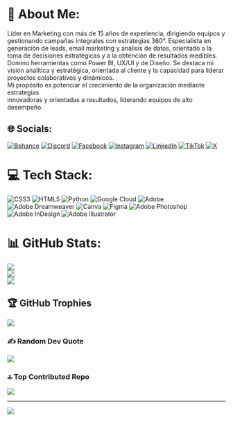 # 💫 About Me:
Líder en Marketing con más de 15 años de experiencia, dirigiendo equipos y gestionando campañas integrales con estrategias 360°. Especialista en<br>generación de leads, email marketing y análisis de datos, orientado a la toma de decisiones estratégicas y a la obtención de resultados medibles.<br>Domino herramientas como Power BI, UX/UI y de Diseño. Se destaca mi visión analítica y estratégica, orientada al cliente y la capacidad para liderar<br>proyectos colaborativos y dinámicos.<br>Mi propósito es potenciar el crecimiento de la organización mediante estrategias<br>innovadoras y orientadas a resultados, liderando equipos de alto desempeño.


## 🌐 Socials:
[![Behance](https://img.shields.io/badge/Behance-1769ff?logo=behance&logoColor=white)](https://behance.net/PixelDotMarketing) [![Discord](https://img.shields.io/badge/Discord-%237289DA.svg?logo=discord&logoColor=white)](https://discord.gg/Karpatos) [![Facebook](https://img.shields.io/badge/Facebook-%231877F2.svg?logo=Facebook&logoColor=white)](https://facebook.com/karpatos) [![Instagram](https://img.shields.io/badge/Instagram-%23E4405F.svg?logo=Instagram&logoColor=white)](https://instagram.com/Karpatos) [![LinkedIn](https://img.shields.io/badge/LinkedIn-%230077B5.svg?logo=linkedin&logoColor=white)](https://linkedin.com/in/patriciogiordano) [![TikTok](https://img.shields.io/badge/TikTok-%23000000.svg?logo=TikTok&logoColor=white)](https://tiktok.com/@Karpatos81) [![X](https://img.shields.io/badge/X-black.svg?logo=X&logoColor=white)](https://x.com/Karpatos) 

# 💻 Tech Stack:
![CSS3](https://img.shields.io/badge/css3-%231572B6.svg?style=for-the-badge&logo=css3&logoColor=white) ![HTML5](https://img.shields.io/badge/html5-%23E34F26.svg?style=for-the-badge&logo=html5&logoColor=white) ![Python](https://img.shields.io/badge/python-3670A0?style=for-the-badge&logo=python&logoColor=ffdd54) ![Google Cloud](https://img.shields.io/badge/GoogleCloud-%234285F4.svg?style=for-the-badge&logo=google-cloud&logoColor=white) ![Adobe](https://img.shields.io/badge/adobe-%23FF0000.svg?style=for-the-badge&logo=adobe&logoColor=white) ![Adobe Dreamweaver](https://img.shields.io/badge/Adobe%20Dreamweaver-FF61F6.svg?style=for-the-badge&logo=Adobe%20Dreamweaver&logoColor=white) ![Canva](https://img.shields.io/badge/Canva-%2300C4CC.svg?style=for-the-badge&logo=Canva&logoColor=white) ![Figma](https://img.shields.io/badge/figma-%23F24E1E.svg?style=for-the-badge&logo=figma&logoColor=white) ![Adobe Photoshop](https://img.shields.io/badge/adobe%20photoshop-%2331A8FF.svg?style=for-the-badge&logo=adobe%20photoshop&logoColor=white) ![Adobe InDesign](https://img.shields.io/badge/Adobe%20InDesign-49021F?style=for-the-badge&logo=adobeindesign&logoColor=FF3366) ![Adobe Illustrator](https://img.shields.io/badge/adobe%20illustrator-%23FF9A00.svg?style=for-the-badge&logo=adobe%20illustrator&logoColor=white)
# 📊 GitHub Stats:
![](https://github-readme-stats.vercel.app/api?username=Karpatos&theme=dark&hide_border=false&include_all_commits=false&count_private=false)<br/>
![](https://nirzak-streak-stats.vercel.app/?user=Karpatos&theme=dark&hide_border=false)<br/>
![](https://github-readme-stats.vercel.app/api/top-langs/?username=Karpatos&theme=dark&hide_border=false&include_all_commits=false&count_private=false&layout=compact)

## 🏆 GitHub Trophies
![](https://github-profile-trophy.vercel.app/?username=Karpatos&theme=radical&no-frame=false&no-bg=true&margin-w=4)

### ✍️ Random Dev Quote
![](https://quotes-github-readme.vercel.app/api?type=horizontal&theme=radical)

### 🔝 Top Contributed Repo
![](https://github-contributor-stats.vercel.app/api?username=Karpatos&limit=5&theme=dark&combine_all_yearly_contributions=true)

---
[![](https://visitcount.itsvg.in/api?id=Karpatos&icon=0&color=0)](https://visitcount.itsvg.in)

<!-- Proudly created with GPRM ( https://gprm.itsvg.in ) -->
